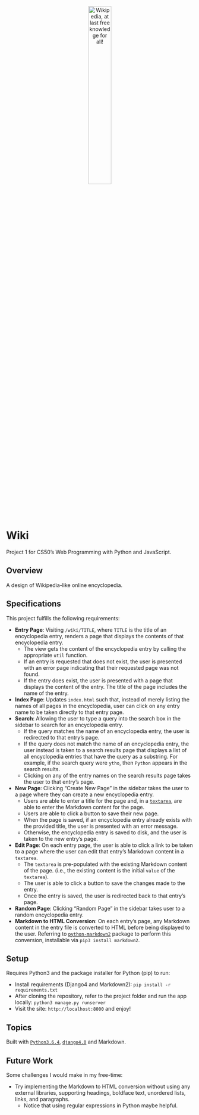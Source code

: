 <div align="center">
 <img style="width: 35%;" src="https://user-images.githubusercontent.com/52632898/161971512-2507472b-367f-4695-ba18-76f2f73bd0d4.png" alt="Wikipedia, at last free knowledge for all!">
</div>

# Wiki
Project 1 for CS50’s Web Programming with Python and JavaScript.

## Overview
A design of Wikipedia-like online encyclopedia.

## Specifications
This project fulfills the following requirements:

* **Entry Page**: Visiting `/wiki/TITLE`, where `TITLE` is the title of an encyclopedia entry, renders a page that displays the contents of that encyclopedia entry.
  * The view gets the content of the encyclopedia entry by calling the appropriate `util` function.
  * If an entry is requested that does not exist, the user is presented with an error page indicating that their requested page was not found.
  * If the entry does exist, the user is presented with a page that displays the content of the entry. The title of the page includes the name of the entry.
* **Index Page**: Updates `index.html` such that, instead of merely listing the names of all pages in the encyclopedia, user can click on any entry name to be taken directly to that entry page.
* **Search**: Allowing the user to type a query into the search box in the sidebar to search for an encyclopedia entry.
  * If the query matches the name of an encyclopedia entry, the user is redirected to that entry’s page.
  * If the query does not match the name of an encyclopedia entry, the user instead is taken to a search results page that displays a list of all encyclopedia entries that have the query as a substring. For example, if the search query were `ytho`, then `Python` appears in the search results.
  * Clicking on any of the entry names on the search results page takes the user to that entry’s page.
* **New Page**: Clicking “Create New Page” in the sidebar takes the user to a page where they can create a new encyclopedia entry.
  * Users are able to enter a title for the page and, in a [`textarea`](https://www.w3schools.com/tags/tag_textarea.asp), are able to enter the Markdown content for the page.
  * Users are able to click a button to save their new page.
  * When the page is saved, if an encyclopedia entry already exists with the provided title, the user is presented with an error message.
  * Otherwise, the encyclopedia entry is saved to disk, and the user is taken to the new entry’s page.
* **Edit Page**: On each entry page, the user is able to click a link to be taken to a page where the user can edit that entry’s Markdown content in a `textarea`.
  * The `textarea` is pre-populated with the existing Markdown content of the page. (i.e., the existing content is the initial `value` of the `textarea`).
  * The user is able to click a button to save the changes made to the entry.
  * Once the entry is saved, the user is redirected back to that entry’s page.
* **Random Page**: Clicking “Random Page” in the sidebar takes user to a random encyclopedia entry.
* **Markdown to HTML Conversion**: On each entry’s page, any Markdown content in the entry file is converted to HTML before being displayed to the user. Referring to [`python-markdown2`](https://github.com/trentm/python-markdown2) package to perform this conversion, installable via `pip3 install markdown2`.

## Setup
Requires Python3 and the package installer for Python (pip) to run:

* Install requirements (Django4 and Markdown2): `pip install -r requirements.txt`
* After cloning the repository, refer to the project folder and run the app locally: `python3 manage.py runserver`
* Visit the site: `http://localhost:8000` and enjoy!

## Topics
Built with [`Python3.6.4`](https://www.python.org/downloads/), [`django4.0`](https://www.djangoproject.com/) and Markdown.

## Future Work
Some challenges I would make in my free-time:
* Try implementing the Markdown to HTML conversion without using any external libraries, supporting headings, boldface text, unordered lists, links, and paragraphs.
  * Notice that using regular expressions in Python maybe helpful.
